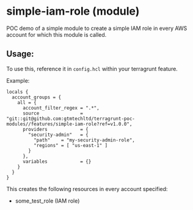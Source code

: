 # simple-iam-role (module)

POC demo of a simple module to create a simple IAM role in every AWS account for which this module is called.

## Usage:

To use this, reference it in `config.hcl` within your terragrunt feature.

Example:

```
locals {
  account_groups = {
    all = {
      account_filter_regex = ".*",
      source               = "git::git@github.com:gtmtechltd/terragrunt-poc-modules//features/simple-iam-role?ref=v1.0.0",
      providers            = {
        "security-admin"   = {
          "path"    = "my-security-admin-role",
          "regions" = [ "us-east-1" ]
        }
      },
      variables            = {}
    }
  }
}
```

This creates the following resources in every account specified:

* some_test_role (IAM role)

